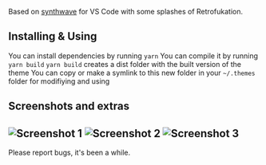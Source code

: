 Based on [synthwave](https://github.com/robb0wen/synthwave-vscode) for VS Code with some splashes of Retrofukation.

## Installing & Using

You can install dependencies by running ```yarn```
You can compile it by running ```yarn build```
```yarn build``` creates a dist folder with the built version of the theme
You can copy or make a symlink to this new folder in your ```~/.themes``` folder for modifiying and using

## Screenshots and extras
![Screenshot 1](./assets/screenshots/1.png)
![Screenshot 2](./assets/screenshots/2.png)
![Screenshot 3](./assets/screenshots/3.png)
---
Please report bugs, it's been a while.